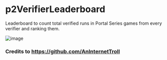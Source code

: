 # p2VerifierLeaderboard
Leaderboard to count total verified runs in Portal Series games from every verifier and ranking them.  

![image](https://user-images.githubusercontent.com/1669855/151151212-d385fa0a-8f89-47a7-832e-b0a3b7e9bf8d.png)
### Credits to https://github.com/AnInternetTroll
